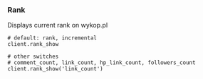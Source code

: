 ### Rank

Displays current rank on wykop.pl

```
# default: rank, incremental
client.rank_show

# other switches
# comment_count, link_count, hp_link_count, followers_count
client.rank_show('link_count')
```